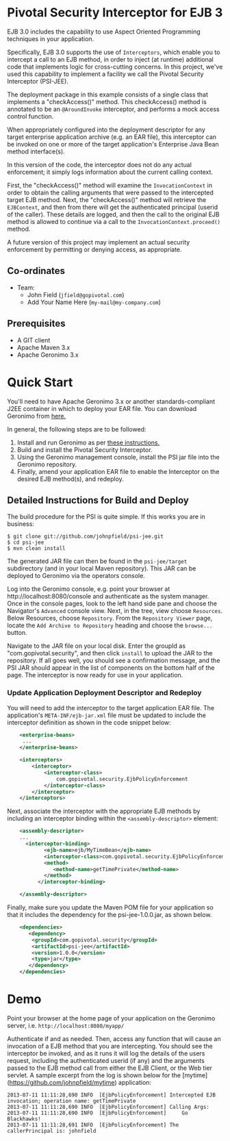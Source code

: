 <link href="https://raw.github.com/clownfart/Markdown-CSS/master/markdown.css" rel="stylesheet"></link>

# Pivotal Security Interceptor for EJB 3  

EJB 3.0 includes the capability to use Aspect Oriented Programming techniques in your application. 

Specifically, EJB 3.0 supports the use of `Interceptors`, which enable you to intercept a call to an EJB method, 
in order to inject (at runtime) additional code that implements logic for cross-cutting concerns.  In this project, we've 
used this capability to implement a facility we call the Pivotal Security Interceptor (PSI-JEE).

The deployment package in this example consists of a single class that implements a "checkAccess()" method. 
This checkAccess() method is annotated to be an `@AroundInvoke` interceptor, and performs a mock access control function. 

When appropriately configured into the deployment descriptor for any target enterprise application archive (e.g. an EAR file), 
this interceptor can be invoked on one or more of the target application's Enterprise Java Bean method interface(s).

In this version of the code, the interceptor does not do any actual enforcement; it simply logs information about the current calling context.

First, the "checkAccess()" method will examine the `InvocationContext` in order to obtain the calling arguments that were passed 
to the intercepted target EJB method.  Next, the "checkAccess()" method will retrieve the `EJBContext`, 
and then from there will get the authenticated principal (userid of the caller). These details are logged, and then the call to the 
original EJB method is allowed to continue via a call to the `InvocationContext.proceed()` method.

A future version of this project may implement an actual security enforcement by permitting or denying access, as appropriate.

## Co-ordinates

* Team:
  * John Field (`jfield@gopivotal.com`)
  * Add Your Name Here (`my-mail@my-company.com`)


## Prerequisites

* A GIT client
* Apache Maven 3.x
* Apache Geronimo 3.x

# Quick Start

You'll need to have Apache Geronimo 3.x or another standards-compliant J2EE container in which to deploy your EAR file.
You can download Geronimo from [here.](http://geronimo.apache.org/downloads.html)

In general, the following steps are to be followed:

1. Install and run Geronimo as per [these instructions.](http://geronimo.apache.org/GMOxDOC30/quick-start-apache-geronimo-for-the-impatient.html)
2. Build and install the Pivotal Security Interceptor.  
3. Using the Geronimo management console, install the PSI jar file into the Geronimo repository.
4. Finally, amend your application EAR file to enable the Interceptor on the desired EJB method(s), and redeploy.

## Detailed Instructions for Build and Deploy


The build procedure for the PSI is quite simple.  If this works you are in business:

    $ git clone git://github.com/johnpfield/psi-jee.git
    $ cd psi-jee
    $ mvn clean install 

The generated JAR file can then be found in the `psi-jee/target` subdirectory (and in your local Maven repository).  This JAR can be deployed to Geronimo via the operators console. 

Log into the Geronimo console, e.g. point your browser at http://localhost:8080/console and authenticate as the system manager.  Once in the console pages, look to the left hand side pane and choose the Navigator's `Advanced` console view.  Next, in the tree, view choose `Resources`.  Below Resources, choose `Repository`.  From the `Repository Viewer` page, locate the `Add Archive to Repository` heading and choose the `browse...` button.

Navigate to the JAR file on your local disk.  Enter the groupId as "com.gopivotal.security", and then click `install` to upload the JAR to the repository.  If all goes well, you should see a confirmation message, and the PSI JAR should appear in the list of components on the bottom half of the page.  The interceptor is now ready for use in your application.

### Update Application Deployment Descriptor and Redeploy

You will need to add the interceptor to the target application EAR file.  The application's `META-INF/ejb-jar.xml` file must be updated to include the interceptor definition as shown in the code snippet below:

```xml
    <enterprise-beans>
     ...
    </enterprise-beans>

    <interceptors>
        <interceptor>
            <interceptor-class>
                com.gopivotal.security.EjbPolicyEnforcement
            </interceptor-class>
        </interceptor>
    </interceptors>
```

Next, associate the interceptor with the appropriate EJB methods by including an interceptor binding within the `<assembly-descriptor>` element:

```xml
	<assembly-descriptor>
	...	
	  <interceptor-binding>
            <ejb-name>ejb/MyTimeBean</ejb-name>
    		<interceptor-class>com.gopivotal.security.EjbPolicyEnforcement</interceptor-class>
            <method>
               <method-name>getTimePrivate</method-name>
            </method>    
          </interceptor-binding>

	</assembly-descriptor>
```

Finally, make sure you update the Maven POM file for your application so that it includes the dependency for the psi-jee-1.0.0.jar, as shown below.

```xml
	<dependencies>
	   <dependency>
		<groupId>com.gopivotal.security</groupId>
		<artifactId>psi-jee</artifactId>
		<version>1.0.0</version>
		<type>jar</type>
	   </dependency>
	</dependencies>
```

# Demo 

Point your browser at the home page of your application on the Geronimo server, i.e. `http://localhost:8080/myapp/` 

Authenticate if and as needed.  Then, access any function that will cause an invocation of a EJB method that you are intercepting.  You should see the interceptor be invoked, and as it runs it will log the details of the users request, including the authenticated userid (if any) and the arguments passed to the EJB method call from either the EJB Client, or the Web tier servlet.  A sample excerpt from the log is shown below for the [mytime] (https://github.com/johnpfield/mytime) application:


```
2013-07-11 11:11:28,690 INFO  [EjbPolicyEnforcement] Intercepted EJB invocation; operation name: getTimePrivate
2013-07-11 11:11:28,690 INFO  [EjbPolicyEnforcement] Calling Args: 
2013-07-11 11:11:28,690 INFO  [EjbPolicyEnforcement] 	 Go Blackhawks!
2013-07-11 11:11:28,691 INFO  [EjbPolicyEnforcement] The callerPrincipal is: johnfield
 
```
 

